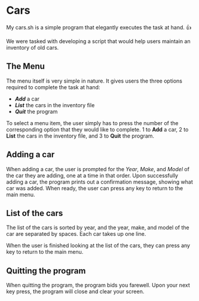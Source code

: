 # Cars

My cars.sh is a simple program that elegantly executes the task at hand. :+1:

We were tasked with developing a script that would help users maintain an inventory of old cars.

## The Menu

The menu itself is very simple in nature.  It gives users the three options required to complete the task at hand:

* *__Add__* a car
* *__List__* the cars in the inventory file
* *__Quit__* the program

To select a menu item, the user simply has to press the number of the corresponding option that they would like to complete.  1 to __Add__ a car, 2 to __List__ the cars in the inventory file, and 3 to __Quit__ the program.

## Adding a car

When adding a car, the user is prompted for the *Year*, *Make*, and *Model* of the car they are adding, one at a time in that order.  Upon successfully adding a car, the program prints out a confirmation message, showing what car was added.  When ready, the user can press any key to return to the main menu.

## List of the cars

The list of the cars is sorted by year, and the year, make, and model of the car are separated by spaces.  Each car takes up one line.

When the user is finished looking at the list of the cars, they can press any key to return to the main menu.

## Quitting the program

When quitting the program, the program bids you farewell.  Upon your next key press, the program will close and clear your screen.
